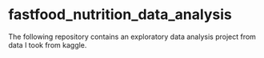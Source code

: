 # fastfood_nutrition_data_analysis
The following repository contains an exploratory data analysis project from data I took from kaggle.
